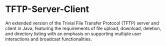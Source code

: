# TFTP-Server-Client
 An extended version of the Trivial File Transfer Protocol (TFTP) server and client in Java, featuring the requirements of file upload, download, deletion, and directory listing with an emphasis on supporting multiple user interactions and broadcast functionalities.

